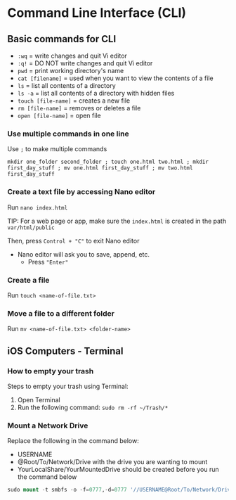 # Command Line Interface (CLI)

## Basic commands for CLI

- `:wq` = write changes and quit Vi editor
- `:q!` = DO NOT write changes and quit Vi editor
- `pwd` = print working directory's name
- `cat [filename]` = used when you want to view the contents of a file
- `ls` = list all contents of a directory
- `ls -a` = list all contents of a directory with hidden files
- `touch [file-name]` = creates a new file
- `rm [file-name]` = removes or deletes a file
- `open [file-name]` = open file

### Use multiple commands in one line

Use `;` to make multiple commands

```shell
mkdir one_folder second_folder ; touch one.html two.html ; mkdir first_day_stuff ; mv one.html first_day_stuff ; mv two.html first_day_stuff
```

### Create a text file by accessing Nano editor

Run `nano index.html`

TIP: For a web page or app, make sure the `index.html` is created in the path `var/html/public`

Then, press `Control + "C"` to exit Nano editor

- Nano editor will ask you to save, append, etc.
  - Press `"Enter"`

### Create a file

Run `touch <name-of-file.txt>`

### Move a file to a different folder

Run `mv <name-of-file.txt> <folder-name>`

## iOS Computers - Terminal

### How to empty your trash

Steps to empty your trash using Terminal:

1. Open Terminal
2. Run the following command: `sudo rm -rf ~/Trash/*`

### Mount a Network Drive

Replace the following in the command below:

- USERNAME
- @Root/To/Network/Drive with the drive you are wanting to mount
- YourLocalShare/YourMountedDrive should be created before you run the command below

```sql
sudo mount -t smbfs -o -f=0777,-d=0777 '//USERNAME@Root/To/Network/Drive' ~/YourLocalShare/YourMountedDrive
```
